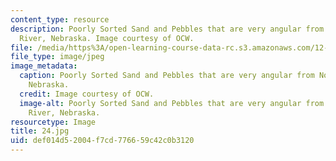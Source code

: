 ```yaml
---
content_type: resource
description: Poorly Sorted Sand and Pebbles that are very angular from North Loop
  River, Nebraska. Image courtesy of OCW.
file: /media/https%3A/open-learning-course-data-rc.s3.amazonaws.com/12-110-sedimentary-geology-fall-2004/def014d52004f7cd776659c42c0b3120_24.jpg
file_type: image/jpeg
image_metadata:
  caption: Poorly Sorted Sand and Pebbles that are very angular from North Loop River,
    Nebraska.
  credit: Image courtesy of OCW.
  image-alt: Poorly Sorted Sand and Pebbles that are very angular from North Loop
    River, Nebraska.
resourcetype: Image
title: 24.jpg
uid: def014d5-2004-f7cd-7766-59c42c0b3120
---
```


